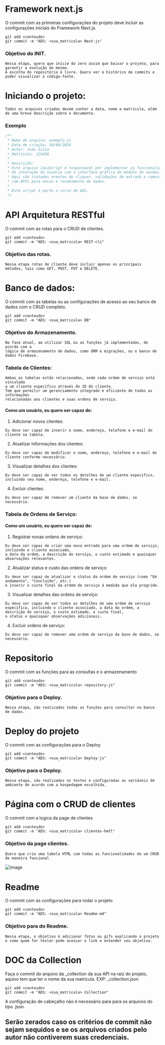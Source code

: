 # Framework next.js
O commit com as primeiras configurações do projeto deve incluir as configurações iniciais do Framework Next.js.
````
git add <conteudo>
git commit -m "ADS: <sua_matricula> Next-js"
````
### Objetivo do INIT.
````
Nessa etapa, quero que inicie do zero assim que baixar o projeto, para garantir a evolução do mesmo.
A escolha do repositório é livre. Quero ver o histórico de commits e poder visualizar o código-fonte.
````
# Iniciando o projeto:
````
Todos os arquivos criados devem conter a data, nome e matrícula, além de uma breve descrição sobre o documento.
````
### Exemplo
````js
/**
 * Nome do arquivo: exemplo.js
 * Data de criação: 30/04/2024
 * Autor: João Silva
 * Matrícula: 123456
 *
 * Descrição:
 * Este arquivo JavaScript é responsável por implementar as funcionalidades
 * de interação do usuário com a interface gráfica do módulo de vendas.
 * Aqui são tratados eventos de cliques, validações de entrada e comunicação
 * com APIs para envio e recebimento de dados.
 *
 * Este script é parte o curso de ADS.
 */

````
# API Arquitetura RESTful
O commit com as rotas para o CRUD de clientes.
````
git add <conteudo>
git commit -m "ADS: <sua_matricula> REST-cli"
````
### Objetivo das rotas.
````
Nessa etapa rotas de cliente deve incluir apenas os principais métodos, tais como GET, POST, PUT e DELETE.
````
# Banco de dados:
O commit com as tabelas ou as configurações de acesso ao seu banco de dados com o CRUD completo.
````
git add <conteudo>
git commit -m "ADS: <sua_matricula> DB"
````

### Objetivo do Armazenamento.
````
Na fase atual, ao utilizar SQL ou as funções já implementadas, de acordo com a
lógica de armazenamento de dados, como ORM e migrações, ou o banco de dados Firebase.
````

### Tabela de Clientes:

````
Ambas as tabelas estão relacionadas, onde cada ordem de serviço está vinculada
a um cliente específico através do ID do cliente.
Tem que permitir um gerenciamento integrado e eficiente de todas as informações
relacionadas aos clientes e suas ordens de serviço.

````
#### Como um usuário, eu quero ser capaz de:

1. Adicionar novos clientes:
````
Eu devo ser capaz de inserir o nome, endereço, telefone e e-mail do cliente na tabela.
````
2. Atualizar informações dos clientes:
````
Eu devo ser capaz de modificar o nome, endereço, telefone e e-mail do cliente conforme necessário.
````
3. Visualizar detalhes dos clientes:
````
Eu devo ser capaz de ver todos os detalhes de um cliente específico, incluindo seu nome, endereço, telefone e e-mail.
````
4. Excluir clientes:
````
Eu devo ser capaz de remover um cliente da base de dados, se necessário.
````
### Tabela de Ordens de Serviço:

#### Como um usuário, eu quero ser capaz de:

1. Registrar novas ordens de serviço:
````
Eu devo ser capaz de criar uma nova entrada para uma ordem de serviço, incluindo o cliente associado,
a data da ordem, a descrição do serviço, o custo estimado e quaisquer observações relevantes.
````
2. Atualizar status e custo das ordens de serviço: 
````
Eu devo ser capaz de atualizar o status da ordem de serviço (como "Em andamento", "Concluído", etc.)
e inserir o custo final da ordem de serviço à medida que ela progride.
````
3. Visualizar detalhes das ordens de serviço:
````
Eu devo ser capaz de ver todos os detalhes de uma ordem de serviço
específica, incluindo o cliente associado, a data da ordem, a descrição do serviço, o custo estimado, o custo final,
o status e quaisquer observações adicionais.
````
4. Excluir ordens de serviço:
````
Eu devo ser capaz de remover uma ordem de serviço da base de dados, se necessário.
````

# Repositorio
O commit com as funções para as consultas e o armazenamento
````
git add <conteudo>
git commit -m "ADS: <sua_matricula> repository-js"
````
### Objetivo para o Deploy.
````
Nessa etapa, são realizados todas as funções para consultar no banco de dados.
````

# Deploy do projeto
O commit com as configurações para o Deploy
````
git add <conteudo>
git commit -m "ADS: <sua_matricula> Deploy-js"
````
### Objetivo para o Deploy.
````
Nessa etapa, são realizados os testes e configuradas as variáveis de ambiente de acordo com a hospedagem escolhida.
````

# Página com o CRUD de clientes
O commit com a logica da page de clientes
````
git add <conteudo>
git commit -m "ADS: <sua_matricula> clientes-hmtl"
````
### Objetivo da page clientes.
````
Quero que crie uma tabela HTML com todas as funcionalidades de um CRUD de maneira funcional
````
![image](https://github.com/FranciscoWallison/desafio-back-end/assets/19413241/5e52578f-1dec-49a6-b0d1-9ded6203e68f)


# Readme 
O commit com as configurações para rodar o projeto
````
git add <conteudo>
git commit -m "ADS: <sua_matricula> Readme-md"
````
### Objetivo para do Readme.
````
Nessa etapa, o objetivo é adicionar fotos ou gifs explicando o projeto e como quem for testar pode acessar o link e entender seu objetivo.
````

# DOC da Collection 
Faça o commit do arquivo da _collection da sua API na raiz do projeto, aquivo tem que ter o nome da sua matricula.
EXP: <matricula>_collection.json
````
git add <conteudo>
git commit -m "ADS: <sua_matricula> Collection"
````
A configuração de cabeçalho não é necessário para para os arquivos do tipo .json.


## Serão zerados caso os critérios de commit não sejam sequidos e se os arquivos criados pelo autor não contiverem suas credenciais.
